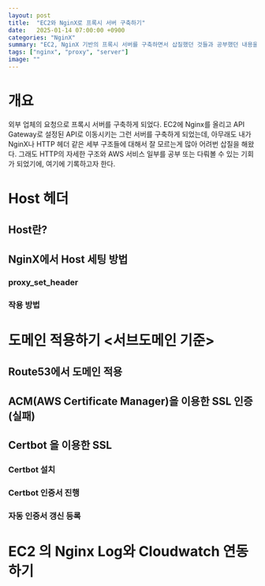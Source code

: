 ```yaml
---
layout: post
title:  "EC2와 NginX로 프록시 서버 구축하기"
date:   2025-01-14 07:00:00 +0900
categories: "NginX"
summary: "EC2, NginX 기반의 프록시 서버를 구축하면서 삽질했던 것들과 공부했던 내용을 정리했단다!"
tags: ["nginx", "proxy", "server"]
image: ""
---
```


# 개요

외부 업체의 요청으로 프록시 서버를 구축하게 되었다. EC2에 Nginx를 올리고 API Gateway로 설정된 API로 이동시키는 그런 서버를 구축하게 되었는데, 아무래도 내가 NginX나 HTTP 헤더 같은 세부 구조들에 대해서 잘 모르는게 많아 어려번 삽질을 해왔다. 그래도 HTTP의 자세한 구조와 AWS 서비스 일부를 공부 또는 다뤄볼 수 있는 기회가 되었기에, 여기에 기록하고자 한다.


# Host 헤더

## Host란?

## NginX에서 Host 세팅 방법

### proxy_set_header

### 작용 방법

# 도메인 적용하기 <서브도메인 기준>

## Route53에서 도메인 적용

## ACM(AWS Certificate Manager)을 이용한 SSL 인증 (실패)

## Certbot 을 이용한 SSL

### Certbot 설치

### Certbot 인증서 진행

### 자동 인증서 갱신 등록

# EC2 의 Nginx Log와 Cloudwatch 연동하기
